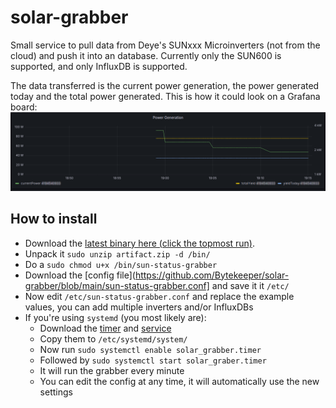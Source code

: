 # solar-grabber
Small service to pull data from Deye's SUNxxx Microinverters (not from the cloud) and push it into an database. 
Currently only the SUN600 is supported, and only InfluxDB is supported.

The data transferred is the current power generation, the power generated today and the total power generated.
This is how it could look on a Grafana board:
![Grafana Demo Panel](res/grafana.png)

## How to install
* Download the [latest binary here (click the topmost run)](https://github.com/Bytekeeper/solar-grabber/actions).
* Unpack it `sudo unzip artifact.zip -d /bin/` 
* Do a `sudo chmod u+x /bin/sun-status-grabber`
* Download the [config file](https://github.com/Bytekeeper/solar-grabber/blob/main/sun-status-grabber.conf] and save it it `/etc/`
* Now edit `/etc/sun-status-grabber.conf` and replace the example values, you can add multiple inverters and/or InfluxDBs
* If you're using `systemd` (you most likely are):
  * Download the [timer](https://github.com/Bytekeeper/solar-grabber/blob/main/solar_grabber.timer) and [service](https://github.com/Bytekeeper/solar-grabber/blob/main/solar_grabber.service)
  * Copy them to `/etc/systemd/system/`
  * Now run `sudo systemctl enable solar_grabber.timer`
  * Followed by `sudo systemctl start solar_graber.timer`
  * It will run the grabber every minute
  * You can edit the config at any time, it will automatically use the new settings
